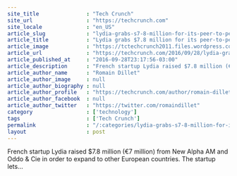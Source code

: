 ```yaml
---
site_title               : "Tech Crunch"
site_url                 : "https://techcrunch.com"
site_locale              : "en_US"
article_slug             : "lydia-grabs-s7-8-million-for-its-peer-to-peer-payment-service"
article_title            : "Lydia grabs $7.8 million for its peer-to-peer payment service"
article_image            : "https://tctechcrunch2011.files.wordpress.com/2016/09/lydia-team.jpg?w=764&h=400&crop=1"
article_url              : "https://techcrunch.com/2016/09/28/lydia-grabs-78-million-for-its-peer-to-peer-payment-service/"
article_published_at     : "2016-09-28T23:17:56-03:00"
article_description      : "French startup Lydia raised $7.8 million (€7 million) from New Alpha AM and Oddo & Cie in order to expand to other European countries. The startup lets..."
article_author_name      : "Romain Dillet"
article_author_image     : null
article_author_biography : null
article_author_profile   : "https://techcrunch.com/author/romain-dillet/"
article_author_facebook  : null
article_author_twitter   : "https://twitter.com/romaindillet"
category                 : ['technology']
tags                     : ['Tech Crunch']
permalink                : "/:categories/lydia-grabs-s7-8-million-for-its-peer-to-peer-payment-service/"
layout                   : post
---
```


French startup Lydia raised $7.8 million (€7 million) from New Alpha AM and Oddo & Cie in order to expand to other European countries. The startup lets...
